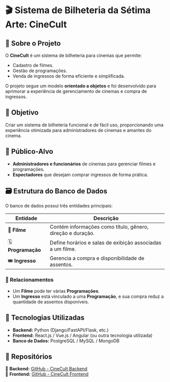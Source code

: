 # 🎬 Sistema de Bilheteria da Sétima Arte: CineCult

## 📌 Sobre o Projeto
O **CineCult** é um sistema de bilheteria para cinemas que permite:
- Cadastro de filmes.
- Gestão de programações.
- Venda de ingressos de forma eficiente e simplificada.

O projeto segue um modelo **orientado a objetos** e foi desenvolvido para aprimorar a experiência de gerenciamento de cinemas e compra de ingressos.

## 🎯 Objetivo
Criar um sistema de bilheteria funcional e de fácil uso, proporcionando uma experiência otimizada para administradores de cinemas e amantes do cinema.

## 👥 Público-Alvo
- **Administradores e funcionários** de cinemas para gerenciar filmes e programações.
- **Espectadores** que desejam comprar ingressos de forma prática.

## 🗃️ Estrutura do Banco de Dados
O banco de dados possui três entidades principais:

| Entidade      | Descrição |
|--------------|-----------|
| 🎥 **Filme** | Contém informações como título, gênero, direção e duração. |
| 🗓️ **Programação** | Define horários e salas de exibição associadas a um filme. |
| 🎟️ **Ingresso** | Gerencia a compra e disponibilidade de assentos. |

### 🔗 Relacionamentos
- Um **Filme** pode ter várias **Programações**.
- Um **Ingresso** está vinculado a uma **Programação**, e sua compra reduz a quantidade de assentos disponíveis.

## 🚀 Tecnologias Utilizadas
- **Backend:** Python (Django/FastAPI/Flask, etc.)
- **Frontend:** React.js / Vue.js / Angular (ou outra tecnologia utilizada)
- **Banco de Dados:** PostgreSQL / MySQL / MongoDB

## 🔗 Repositórios
📂 **Backend:** [GitHub - CineCult Backend](https://github.com/SamuelGomesRocha/cinecult)  
🎨 **Frontend:** [GitHub - CineCult Frontend](https://github.com/SamuelGomesRocha/frontcine)

